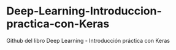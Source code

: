 # Deep-Learning-Introduccion-practica-con-Keras
Github del libro Deep Learning - Introducción práctica con Keras
